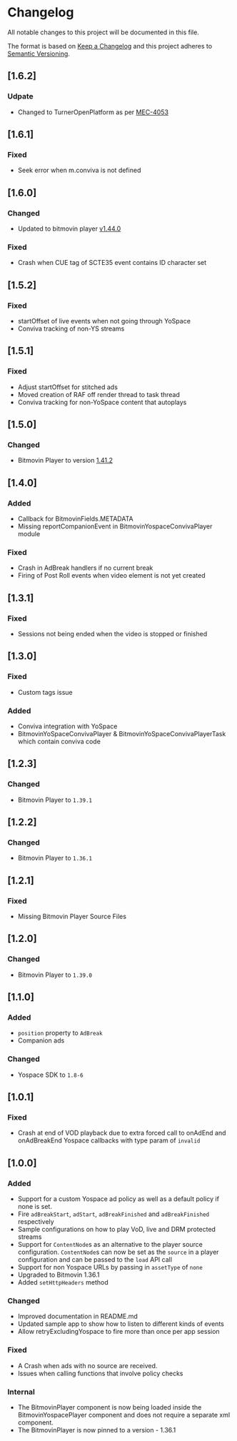 # Changelog
All notable changes to this project will be documented in this file.

The format is based on [Keep a Changelog](http://keepachangelog.com/)
and this project adheres to [Semantic Versioning](http://semver.org/).

## [1.6.2]
### Udpate
- Changed to TurnerOpenPlatform as per [MEC-4053](https://jiraprod.turner.com/browse/MEC-4053)

## [1.6.1]
### Fixed
- Seek error when m.conviva is not defined

## [1.6.0]
### Changed
- Updated to bitmovin player [v1.44.0](https://bitmovin.com/docs/player/releases/roku/roku-1-44-0)

### Fixed
- Crash when CUE tag of SCTE35 event contains ID character set

## [1.5.2]
### Fixed
- startOffset of live events when not going through YoSpace
- Conviva tracking of non-YS streams

## [1.5.1]
### Fixed
- Adjust startOffset for stitched ads
- Moved creation of RAF off render thread to task thread
- Conviva tracking for non-YoSpace content that autoplays

## [1.5.0]
### Changed
- Bitmovin Player to version [1.41.2](https://bitmovin.com/docs/player/releases/roku/roku-1-41-2)

## [1.4.0]
### Added
- Callback for BitmovinFields.METADATA
- Missing reportCompanionEvent in BitmovinYospaceConvivaPlayer module
### Fixed
- Crash in AdBreak handlers if no current break
- Firing of Post Roll events when video element is not yet created

## [1.3.1]
### Fixed
- Sessions not being ended when the video is stopped or finished

## [1.3.0]
### Fixed
- Custom tags issue

### Added
- Conviva integration with YoSpace
- BitmovinYoSpaceConvivaPlayer & BitmovinYoSpaceConvivaPlayerTask which contain conviva code

## [1.2.3]
### Changed
- Bitmovin Player to `1.39.1`

## [1.2.2]
### Changed
- Bitmovin Player to `1.36.1`

## [1.2.1]
### Fixed
- Missing Bitmovin Player Source Files

## [1.2.0]
### Changed
- Bitmovin Player to `1.39.0`

## [1.1.0]
### Added
- `position` property to `AdBreak`
- Companion ads

### Changed
- Yospace SDK to `1.8-6`

## [1.0.1]
### Fixed
- Crash at end of VOD playback due to extra forced call to onAdEnd and onAdBreakEnd Yospace callbacks with type param of `invalid`

## [1.0.0]
### Added
- Support for a custom Yospace ad policy as well as a default policy if none is set.
- Fire `adBreakStart`, `adStart`, `adBreakFinished` and `adBreakFinished` respectively
- Sample configurations on how to play VoD, live and DRM protected streams
- Support for `ContentNode`s as an alternative to the player source configuration. `ContentNode`s can now be set as the `source` in a player configuration and can be passed to the `load` API call
- Support for non Yospace URLs by passing in `assetType` of `none`
- Upgraded to Bitmovin 1.36.1
- Added `setHttpHeaders` method

### Changed
- Improved documentation in README.md
- Updated sample app to show how to listen to different kinds of events
- Allow retryExcludingYospace to fire more than once per app session

### Fixed
- A Crash when ads with no source are received.
- Issues when calling functions that involve policy checks

### Internal
- The BitmovinPlayer component is now being loaded inside the BitmovinYospacePlayer component
  and does not require a separate xml component.
- The BitmovinPlayer is now pinned to a version - 1.36.1
